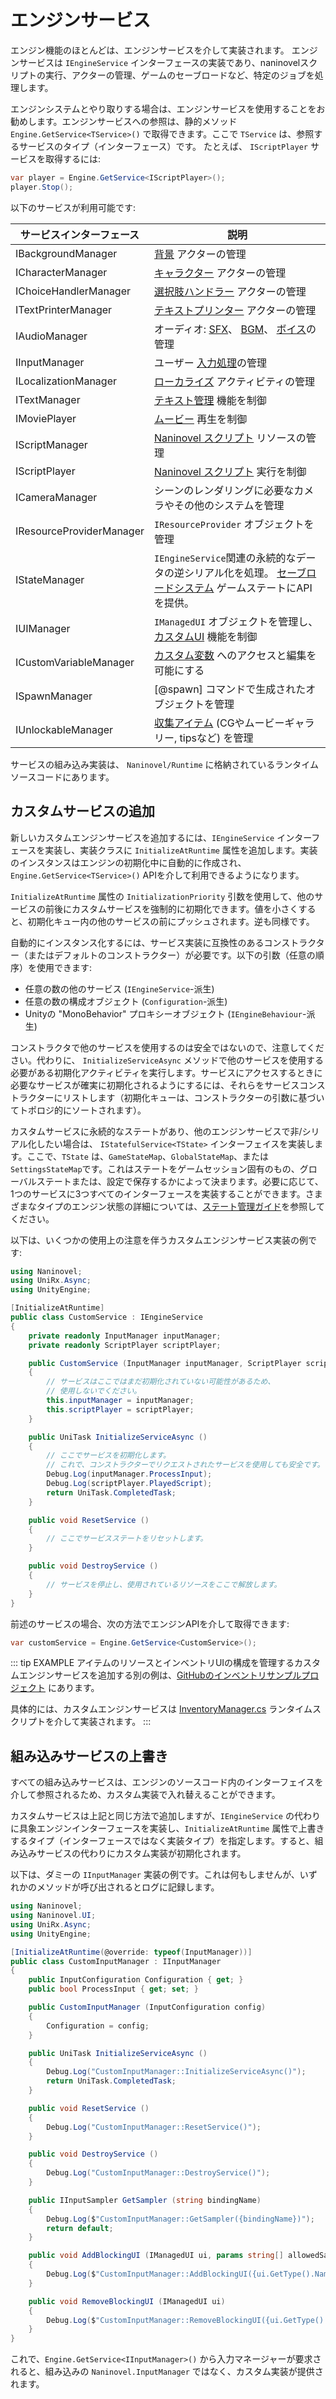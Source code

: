 # エンジンサービス

エンジン機能のほとんどは、エンジンサービスを介して実装されます。 エンジンサービスは `IEngineService` インターフェースの実装であり、naninovelスクリプトの実行、アクターの管理、ゲームのセーブロードなど、特定のジョブを処理します。

エンジンシステムとやり取りする場合は、エンジンサービスを使用することをお勧めします。エンジンサービスへの参照は、静的メソッド `Engine.GetService<TService>()` で取得できます。ここで `TService` は、参照するサービスのタイプ（インターフェース）です。 たとえば、 `IScriptPlayer` サービスを取得するには:

```csharp
var player = Engine.GetService<IScriptPlayer>();
player.Stop();
```

以下のサービスが利用可能です:

サービスインターフェース | 説明
--- | ---
IBackgroundManager | [背景](/ja/guide/backgrounds.md) アクターの管理
ICharacterManager | [キャラクター](/ja/guide/characters.md) アクターの管理
IChoiceHandlerManager | [選択肢ハンドラー](/ja/guide/choices.md) アクターの管理
ITextPrinterManager | [テキストプリンター](/ja/guide/text-printers.md) アクターの管理
IAudioManager | オーディオ: [SFX](/ja/guide/audio.md#効果音)、 [BGM](/ja/guide/audio.md#background-music)、 [ボイス](/ja/guide/voicing.md)の管理
IInputManager | ユーザー [入力処理](/ja/guide/input-processing.md)の管理
ILocalizationManager| [ローカライズ](/ja/guide/localization.md) アクティビティの管理
ITextManager | [テキスト管理](/ja/guide/managed-text.md) 機能を制御
IMoviePlayer | [ムービー](/ja/guide/movies.md) 再生を制御
IScriptManager | [Naninovel スクリプト](/ja/guide/naninovel-scripts.md) リソースの管理
IScriptPlayer | [Naninovel スクリプト](/ja/guide/naninovel-scripts.md) 実行を制御
ICameraManager | シーンのレンダリングに必要なカメラやその他のシステムを管理
IResourceProviderManager | `IResourceProvider` オブジェクトを管理
IStateManager | `IEngineService`関連の永続的なデータの逆シリアル化を処理。 [セーブロードシステム](/ja/guide/save-load-system.md) ゲームステートにAPIを提供。
IUIManager | `IManagedUI` オブジェクトを管理し、[カスタムUI](/ja/guide/user-interface.md#カスタムUI) 機能を制御
ICustomVariableManager | [カスタム変数](/ja/guide/custom-variables.md) へのアクセスと編集を可能にする
ISpawnManager | [@spawn] コマンドで生成されたオブジェクトを管理
IUnlockableManager | [収集アイテム](/ja/guide/unlockable-items.md) (CGやムービーギャラリー, tipsなど) を管理

サービスの組み込み実装は、 `Naninovel/Runtime` に格納されているランタイムソースコードにあります。

## カスタムサービスの追加

新しいカスタムエンジンサービスを追加するには、`IEngineService` インターフェースを実装し、実装クラスに `InitializeAtRuntime` 属性を追加します。実装のインスタンスはエンジンの初期化中に自動的に作成され、`Engine.GetService<TService>()` APIを介して利用できるようになります。

`InitializeAtRuntime` 属性の `InitializationPriority` 引数を使用して、他のサービスの前後にカスタムサービスを強制的に初期化できます。値を小さくすると、初期化キュー内の他のサービスの前にプッシュされます。逆も同様です。

自動的にインスタンス化するには、サービス実装に互換性のあるコンストラクター（またはデフォルトのコンストラクター）が必要です。以下の引数（任意の順序）を使用できます:

- 任意の数の他のサービス (`IEngineService`-派生)
- 任意の数の構成オブジェクト (`Configuration`-派生)
- Unityの "MonoBehavior" プロキシーオブジェクト (`IEngineBehaviour`-派生)

コンストラクタで他のサービスを使用するのは安全ではないので、注意してください。代わりに、 `InitializeServiceAsync` メソッドで他のサービスを使用する必要がある初期化アクティビティを実行します。サービスにアクセスするときに必要なサービスが確実に初期化されるようにするには、それらをサービスコンストラクターにリストします（初期化キューは、コンストラクターの引数に基づいてトポロジ的にソートされます）。

カスタムサービスに永続的なステートがあり、他のエンジンサービスで非/シリアル化したい場合は、  `IStatefulService<TState>` インターフェイスを実装します。ここで、`TState` は、`GameStateMap`、`GlobalStateMap`、または `SettingsStateMap`です。これはステートをゲームセッション固有のもの、グローバルステートまたは、設定で保存するかによって決まります。必要に応じて、1つのサービスに3つすべてのインターフェースを実装することができます。さまざまなタイプのエンジン状態の詳細については、[ステート管理ガイド](/ja/guide/state-management.md)を参照してください。

以下は、いくつかの使用上の注意を伴うカスタムエンジンサービス実装の例です:

```csharp
using Naninovel;
using UniRx.Async;
using UnityEngine;

[InitializeAtRuntime]
public class CustomService : IEngineService
{
    private readonly InputManager inputManager;
    private readonly ScriptPlayer scriptPlayer;

    public CustomService (InputManager inputManager, ScriptPlayer scriptPlayer)
    {
        // サービスはここではまだ初期化されていない可能性があるため、
        // 使用しないでください。
        this.inputManager = inputManager;
        this.scriptPlayer = scriptPlayer;
    }

    public UniTask InitializeServiceAsync ()
    {
    	// ここでサービスを初期化します。
        // これで、コンストラクターでリクエストされたサービスを使用しても安全です。
        Debug.Log(inputManager.ProcessInput);
        Debug.Log(scriptPlayer.PlayedScript);
        return UniTask.CompletedTask;
    }

    public void ResetService ()
    {
        // ここでサービスステートをリセットします。
    }

    public void DestroyService ()
    {
        // サービスを停止し、使用されているリソースをここで解放します。
    }
}
```

前述のサービスの場合、次の方法でエンジンAPIを介して取得できます:

```csharp
var customService = Engine.GetService<CustomService>();
```

::: tip EXAMPLE
アイテムのリソースとインベントリUIの構成を管理するカスタムエンジンサービスを追加する別の例は、[GitHubのインベントリサンプルプロジェクト](https://github.com/Naninovel/Inventory) にあります。

具体的には、カスタムエンジンサービスは [InventoryManager.cs](https://github.com/Naninovel/Inventory/blob/master/Assets/NaninovelInventory/Runtime/InventoryManager.cs)  ランタイムスクリプトを介して実装されます。
:::

## 組み込みサービスの上書き

すべての組み込みサービスは、エンジンのソースコード内のインターフェイスを介して参照されるため、カスタム実装で入れ替えることができます。

カスタムサービスは上記と同じ方法で追加しますが、`IEngineService` の代わりに具象エンジンインターフェースを実装し、`InitializeAtRuntime` 属性で上書きするタイプ（インターフェースではなく実装タイプ）を指定します。すると、組み込みサービスの代わりにカスタム実装が初期化されます。

以下は、ダミーの `IInputManager` 実装の例です。これは何もしませんが、いずれかのメソッドが呼び出されるとログに記録します。

```csharp
using Naninovel;
using Naninovel.UI;
using UniRx.Async;
using UnityEngine;

[InitializeAtRuntime(@override: typeof(InputManager))]
public class CustomInputManager : IInputManager
{
    public InputConfiguration Configuration { get; }
    public bool ProcessInput { get; set; }

    public CustomInputManager (InputConfiguration config)
    {
        Configuration = config;
    }

    public UniTask InitializeServiceAsync ()
    {
        Debug.Log("CustomInputManager::InitializeServiceAsync()");
        return UniTask.CompletedTask;
    }

    public void ResetService ()
    {
        Debug.Log("CustomInputManager::ResetService()");
    }

    public void DestroyService ()
    {
        Debug.Log("CustomInputManager::DestroyService()");
    }

    public IInputSampler GetSampler (string bindingName)
    {
        Debug.Log($"CustomInputManager::GetSampler({bindingName})");
        return default;
    }

    public void AddBlockingUI (IManagedUI ui, params string[] allowedSamplers)
    {
        Debug.Log($"CustomInputManager::AddBlockingUI({ui.GetType().Name})");
    }

    public void RemoveBlockingUI (IManagedUI ui)
    {
        Debug.Log($"CustomInputManager::RemoveBlockingUI({ui.GetType().Name})");
    }
}
```

これで、`Engine.GetService<IInputManager>()` から入力マネージャーが要求されると、組み込みの `Naninovel.InputManager` ではなく、カスタム実装が提供されます。

